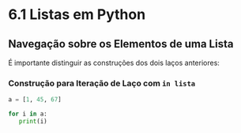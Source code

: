 # 6.1 Listas em Python

## Navegação sobre os Elementos de uma Lista

É importante distinguir as construções dos dois laços anteriores:

### Construção para Iteração de Laço com `in lista`

```Python
a = [1, 45, 67]

for i in a:
   print(i)
```
